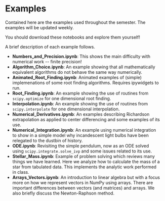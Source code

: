 # Examples

Contained here are the examples used throughout the semester.
The examples will be updated weekly.

You should download these notebooks and explore them yourself!

A brief description of each example follows.

- **Numbers_and_Precision.ipynb**:
This shows the main difficulty with numerical work -- finite precision!
- **Algorithm_Choice.ipynb**:
An example showing that all mathematically equivalent algorithms do not behave the same way numerically.
- **Animated_Root_Finding.ipynb**:
Animated examples of (simple) implemenations of some root finding algorithms. Requires ipywidgets to run.
- **Root_Finding.ipynb**:
An example showing the use of routines from `scipy.optimize` for one dimensional root finding.
- **Interpolation.ipynb**:
An example showing the use of routines from `scipy.interpolate` for one dimensional interpolation.
- **Numerical_Derivatives.ipynb**:
An examples describing Richardson extrapolation as applied to center differencing and some examples of its use.
- **Numerical_Integration.ipynb**:
An example using numerical integration to show in a simple model why incandescent light bulbs have been relegated to the dustbin of history.
- **ODE.ipynb**:
Revisiting the simple pendulum, now as an ODE solved using `scipy.integrate.solve_ivp` and some issues related to its use.
- **Stellar_Mass.ipynb**:
Example of problem solving which reviews many things we have learned. Here we analyze how to calculate the mass of a star from tabulated data. This implements the analytic work performed in class.
- **Arrays_Vectors.ipynb**:
An introduction to linear algebra but with a focus more on how we represent vectors in NumPy using arrays.  There are important differences between vectors (and matrices) and arrays. We also briefly discuss the Newton-Raphson method.
